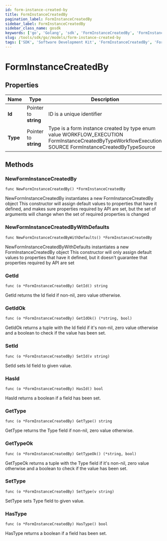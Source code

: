 ```yaml
---
id: form-instance-created-by
title: FormInstanceCreatedBy
pagination_label: FormInstanceCreatedBy
sidebar_label: FormInstanceCreatedBy
sidebar_class_name: gosdk
keywords: ['go', 'Golang', 'sdk', 'FormInstanceCreatedBy', 'FormInstanceCreatedBy'] 
slug: /tools/sdk/go//models/form-instance-created-by
tags: ['SDK', 'Software Development Kit', 'FormInstanceCreatedBy', 'FormInstanceCreatedBy']
---
```


# FormInstanceCreatedBy

## Properties

Name | Type | Description | Notes
------------ | ------------- | ------------- | -------------
**Id** | Pointer to **string** | ID is a unique identifier | [optional] 
**Type** | Pointer to **string** | Type is a form instance created by type enum value WORKFLOW_EXECUTION FormInstanceCreatedByTypeWorkflowExecution SOURCE FormInstanceCreatedByTypeSource | [optional] 

## Methods

### NewFormInstanceCreatedBy

`func NewFormInstanceCreatedBy() *FormInstanceCreatedBy`

NewFormInstanceCreatedBy instantiates a new FormInstanceCreatedBy object
This constructor will assign default values to properties that have it defined,
and makes sure properties required by API are set, but the set of arguments
will change when the set of required properties is changed

### NewFormInstanceCreatedByWithDefaults

`func NewFormInstanceCreatedByWithDefaults() *FormInstanceCreatedBy`

NewFormInstanceCreatedByWithDefaults instantiates a new FormInstanceCreatedBy object
This constructor will only assign default values to properties that have it defined,
but it doesn't guarantee that properties required by API are set

### GetId

`func (o *FormInstanceCreatedBy) GetId() string`

GetId returns the Id field if non-nil, zero value otherwise.

### GetIdOk

`func (o *FormInstanceCreatedBy) GetIdOk() (*string, bool)`

GetIdOk returns a tuple with the Id field if it's non-nil, zero value otherwise
and a boolean to check if the value has been set.

### SetId

`func (o *FormInstanceCreatedBy) SetId(v string)`

SetId sets Id field to given value.

### HasId

`func (o *FormInstanceCreatedBy) HasId() bool`

HasId returns a boolean if a field has been set.

### GetType

`func (o *FormInstanceCreatedBy) GetType() string`

GetType returns the Type field if non-nil, zero value otherwise.

### GetTypeOk

`func (o *FormInstanceCreatedBy) GetTypeOk() (*string, bool)`

GetTypeOk returns a tuple with the Type field if it's non-nil, zero value otherwise
and a boolean to check if the value has been set.

### SetType

`func (o *FormInstanceCreatedBy) SetType(v string)`

SetType sets Type field to given value.

### HasType

`func (o *FormInstanceCreatedBy) HasType() bool`

HasType returns a boolean if a field has been set.


